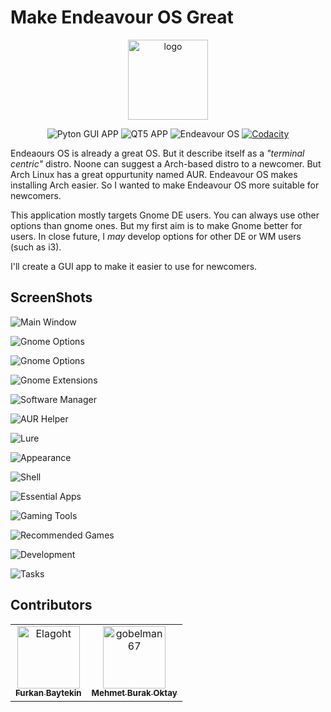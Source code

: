 # Make Endeavour OS Great

<center>
<img src="GUI/icon.png" alt="logo" width="128"/>

![Pyton GUI APP](https://img.shields.io/badge/Python-3776AB?logo=python&logoColor=white&style=for-the-badge)
![QT5 APP](https://img.shields.io/badge/QT-41CD52?logo=qt&logoColor=white&style=for-the-badge)
![Endeavour OS](https://img.shields.io/badge/Endeavour_OS-7e3dbc?logo=linux&logoColor=white&style=for-the-badge)
[![Codacity](https://img.shields.io/codacy/grade/bb3500c728344ef898cb6c66bc356f00?logo=codacy&logoColor=white&style=for-the-badge)](https://app.codacy.com/gh/Elagoht/MakeEndeavourOSGreat/)
</center>

Endeaours OS is already a great OS. But it describe itself as a *"terminal centric"* distro. Noone can suggest a Arch-based distro to a newcomer. But Arch Linux has a great oppurtunity named AUR. Endeavour OS makes installing Arch easier. So I wanted to make Endeavour OS more suitable for newcomers.

This application mostly targets Gnome DE users. You can always use other options than gnome ones. But my first aim is to make Gnome better for users. In close future, I *may* develop options for other DE or WM users (such as i3).

I'll create a GUI app to make it easier to use for newcomers.

## ScreenShots

![Main Window](Screenshots/mainpage.png)

![Gnome Options](Screenshots/gnomesettings.png)

![Gnome Options](Screenshots/gnomesettings2.png)

![Gnome Extensions](Screenshots/gnomeextensions.png)

![Software Manager](Screenshots/pamac.png)

![AUR Helper](Screenshots/aurhelper.png)

![Lure](Screenshots/lure.png)

![Appearance](Screenshots/appearance.png)

![Shell](Screenshots/shell.png)

![Essential Apps](Screenshots/essentials.png)

![Gaming Tools](Screenshots/gaming.png)

![Recommended Games](Screenshots/games.png)

![Development](Screenshots/development.png)

![Tasks](Screenshots/tasks.png)

## Contributors

<!-- readme: contributors -start -->
<table>
<tr>
    <td align="center">
        <a href="https://github.com/Elagoht">
            <img src="https://avatars.githubusercontent.com/u/48291303?v=4" width="100;" alt="Elagoht"/>
            <br />
            <sub><b>Furkan Baytekin</b></sub>
        </a>
    </td>
    <td align="center">
        <a href="https://github.com/gobelman67">
            <img src="https://avatars.githubusercontent.com/u/118717028?v=4" width="100;" alt="gobelman67"/>
            <br />
            <sub><b>Mehmet Burak Oktay</b></sub>
        </a>
    </td></tr>
</table>
<!-- readme: contributors -end -->